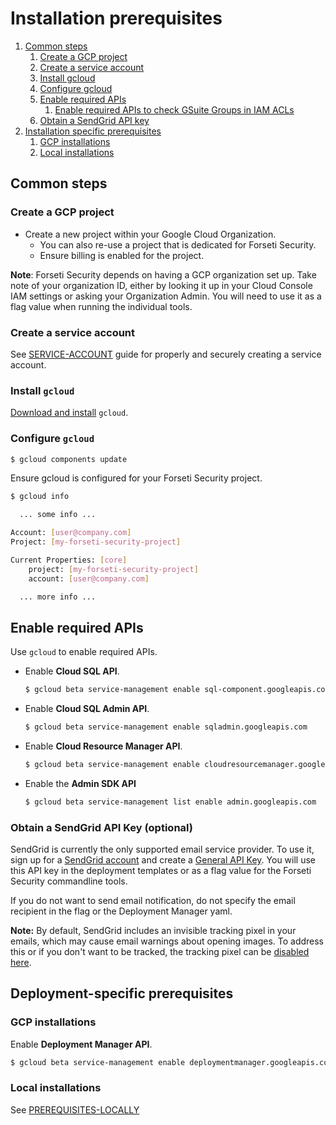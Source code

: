 # Installation prerequisites
  1. [Common steps](#common-steps)
     1. [Create a GCP project](#create-a-gcp-project)
     1. [Create a service account](#create-a-service-account)
     1. [Install gcloud](#install-gcloud)
     1. [Configure gcloud](#configure-gcloud)
     1. [Enable required APIs](#enable-required-apis)
        1. [Enable required APIs to check GSuite Groups in IAM ACLs](#enable-required-apis-to-check-gsuite-groups-in-iam-acls)
     1. [Obtain a SendGrid API key](#obtain-a-sendgrid-api-key)
  1. [Installation specific prerequisites](#installation-specific-prerequisites)
     1. [GCP installations](#gcp-installations)
     1. [Local installations](#local-installations)

## Common steps
### Create a GCP project
* Create a new project within your Google Cloud Organization.
  * You can also re-use a project that is dedicated for Forseti Security.
  * Ensure billing is enabled for the project.

**Note**: Forseti Security depends on having a GCP organization set up.
Take note of your organization ID, either by looking it up in
your Cloud Console IAM settings or asking your Organization Admin.
You will need to use it as a flag value when running the individual tools.

### Create a service account
See [SERVICE-ACCOUNT](/docs/common/SERVICE-ACCOUNT.md) guide for properly and
securely creating a service account.

### Install `gcloud`
[Download and install](https://cloud.google.com/sdk/gcloud/) `gcloud`.

### Configure `gcloud`

  ```sh
  $ gcloud components update
  ```
Ensure gcloud is configured for your Forseti Security project.

  ```sh
  $ gcloud info

    ... some info ...

  Account: [user@company.com]
  Project: [my-forseti-security-project]

  Current Properties: [core]
      project: [my-forseti-security-project]
      account: [user@company.com]

    ... more info ...
  ```

## Enable required APIs
Use `gcloud` to enable required APIs.

* Enable **Cloud SQL API**.

  ```sh
  $ gcloud beta service-management enable sql-component.googleapis.com
  ```

* Enable **Cloud SQL Admin API**.

  ```sh
  $ gcloud beta service-management enable sqladmin.googleapis.com
  ```

* Enable **Cloud Resource Manager API**.

  ```sh
  $ gcloud beta service-management enable cloudresourcemanager.googleapis.com
  ```

* Enable the **Admin SDK API**

  ```sh
  $ gcloud beta service-management list enable admin.googleapis.com
  ```

### Obtain a SendGrid API Key (optional)
SendGrid is currently the only supported email service provider. To use it,
sign up for a [SendGrid account](https://sendgrid.com) and create a
[General API Key](https://sendgrid.com/docs/User_Guide/Settings/api_keys.html).
You will use this API key in the deployment templates or as a flag value
for the Forseti Security commandline tools.

If you do not want to send email notification, do not specify the
email recipient in the flag or the Deployment Manager yaml.

**Note:** By default, SendGrid includes an invisible tracking pixel in your emails,
which may cause email warnings about opening images. To address this or if you
don't want to be tracked, the tracking pixel can be
[disabled here](https://sendgrid.com/docs/User_Guide/Settings/tracking.html#-Open-Tracking).

## Deployment-specific prerequisites
### GCP installations
Enable **Deployment Manager API**.

  ```sh
  $ gcloud beta service-management enable deploymentmanager.googleapis.com
  ```

### Local installations
See [PREREQUISITES-LOCALLY](/docs/prerequisites/PREREQUISITES-LOCALLY.md)

